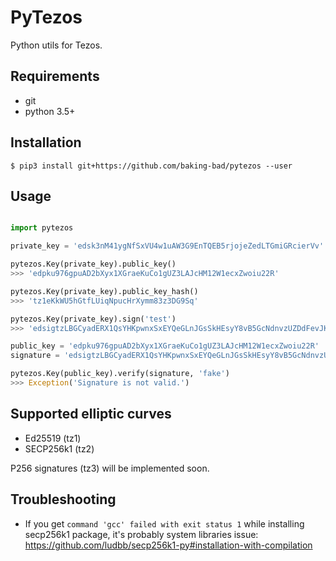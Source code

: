 # PyTezos

Python utils for Tezos.

## Requirements

* git
* python 3.5+

## Installation

```
$ pip3 install git+https://github.com/baking-bad/pytezos --user
```

## Usage

```python

import pytezos

private_key = 'edsk3nM41ygNfSxVU4w1uAW3G9EnTQEB5rjojeZedLTGmiGRcierVv'

pytezos.Key(private_key).public_key()
>>> 'edpku976gpuAD2bXyx1XGraeKuCo1gUZ3LAJcHM12W1ecxZwoiu22R'

pytezos.Key(private_key).public_key_hash()
>>> 'tz1eKkWU5hGtfLUiqNpucHrXymm83z3DG9Sq'

pytezos.Key(private_key).sign('test')
>>> 'edsigtzLBGCyadERX1QsYHKpwnxSxEYQeGLnJGsSkHEsyY8vB5GcNdnvzUZDdFevJK7YZQ2ujwVjvQZn62ahCEcy74AwtbA8HuN'

public_key = 'edpku976gpuAD2bXyx1XGraeKuCo1gUZ3LAJcHM12W1ecxZwoiu22R'
signature = 'edsigtzLBGCyadERX1QsYHKpwnxSxEYQeGLnJGsSkHEsyY8vB5GcNdnvzUZDdFevJK7YZQ2ujwVjvQZn62ahCEcy74AwtbA8HuN'

pytezos.Key(public_key).verify(signature, 'fake')
>>> Exception('Signature is not valid.')
```

## Supported elliptic curves

* Ed25519 (tz1)
* SECP256k1 (tz2)

P256 signatures (tz3) will be implemented soon.

## Troubleshooting

* If you get ```command 'gcc' failed with exit status 1``` while installing secp256k1 package, it's probably system libraries issue: https://github.com/ludbb/secp256k1-py#installation-with-compilation